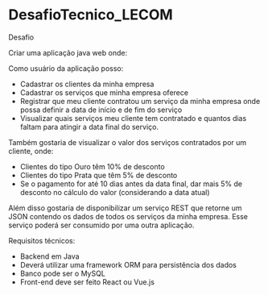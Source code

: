 # DesafioTecnico_LECOM


Desafio

Criar uma aplicação java web onde:

 

Como usuário da aplicação posso:

- Cadastrar os clientes da minha empresa
- Cadastrar os serviços  que minha empresa oferece
- Registrar que meu cliente contratou um serviço da minha empresa onde possa definir a data de início e de fim do serviço
- Visualizar quais serviços meu cliente tem contratado e quantos dias faltam para atingir a data final do serviço. 


Também gostaria de visualizar o valor  dos  serviços contratados por um cliente, onde:
- Clientes do tipo Ouro têm 10% de desconto
- Clientes do tipo Prata que têm 5% de desconto
- Se o pagamento for até 10  dias antes da data final, dar mais 5% de desconto no cálculo do valor (considerando a data atual)


Além disso gostaria de disponibilizar um serviço REST que retorne um JSON contendo os dados de todos os  serviços da minha empresa. Esse serviço poderá ser consumido por uma outra aplicação.


Requisitos técnicos:

- Backend em Java
- Deverá utilizar uma framework ORM para persistência dos dados
- Banco pode ser o MySQL
- Front-end deve ser feito React ou Vue.js